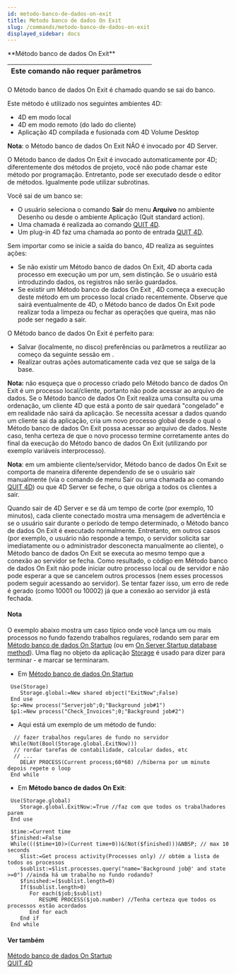 ```yaml
---
id: metodo-banco-de-dados-on-exit
title: Metodo banco de dados On Exit
slug: /commands/metodo-banco-de-dados-on-exit
displayed_sidebar: docs
---
```


<!--REF #_command_.Metodo banco de dados On Exit.Syntax-->**Método banco de dados On Exit**<!-- END REF-->
<!--REF #_command_.Metodo banco de dados On Exit.Params-->
| Este comando não requer parâmetros |  |
| --- | --- |

<!-- END REF-->

#### 

<!--REF #_command_.Metodo banco de dados On Exit.Summary-->O Método banco de dados On Exit é chamado quando se sai do banco.<!-- END REF-->

Este método é utilizado nos seguintes ambientes 4D:

* 4D em modo local
* 4D em modo remoto (do lado do cliente)
* Aplicação 4D compilada e fusionada com 4D Volume Desktop

**Nota**: o Método banco de dados On Exit NÃO é invocado por 4D Server.

O Método banco de dados On Exit é invocado automaticamente por 4D; diferentemente dos métodos de projeto, você não pode chamar este método por programação. Entretanto, pode ser executado desde o editor de métodos. Igualmente pode utilizar subrotinas.

Você sai de um banco se:

* O usuário seleciona o comando **Sair** do menu **Arquivo** no ambiente Desenho ou desde o ambiente Aplicação (Quit standard action).
* Uma chamada é realizada ao comando [QUIT 4D](quit-4d.md).
* Um plug-in 4D faz uma chamada ao ponto de entrada [QUIT 4D](quit-4d.md).

Sem importar como se inicie a saída do banco, 4D realiza as seguintes ações:

* Se não existir um Método banco de dados On Exit, 4D aborta cada processo em execução um por um, sem distinção. Se o usuário está introduzindo dados, os registros não serão guardados.
* Se existir um Método banco de dados On Exit , 4D começa a execução deste método em um processo local criado recentemente. Observe que sairá eventualmente de 4D, o Método banco de dados On Exit pode realizar toda a limpeza ou fechar as operações que queira, mas não pode ser negado a sair.

O Método banco de dados On Exit é perfeito para:

* Salvar (localmente, no disco) preferências ou parâmetros a reutilizar ao começo da seguinte sessão em .
* Realizar outras ações automaticamente cada vez que se salga de la base.

**Nota:** não esqueça que o processo criado pelo Método banco de dados On Exit é um processo local/cliente, portanto não pode acessar ao arquivo de dados. Se o Método banco de dados On Exit realiza uma consulta ou uma ordenação, um cliente 4D que está a ponto de sair quedará "congelado" e em realidade não sairá da aplicação. Se necessita acessar a dados quando um cliente sai da aplicação, cria um novo processo global desde o qual o Método banco de dados On Exit possa acessar ao arquivo de dados. Neste caso, tenha certeza de que o novo processo termine corretamente antes do final da execução do Método banco de dados On Exit (utilizando por exemplo variáveis interprocesso).

**Nota**: em um ambiente cliente/servidor, Método banco de dados On Exit se comporta de maneira diferente dependendo de se o usuàrio sair manualmente (via o comando de menu Sair ou uma chamada ao comando [QUIT 4D](quit-4d.md)) ou que 4D Server se feche, o que obriga a todos os clientes a sair.  
  
Quando sair de 4D Server e se dá um tempo de corte (por exemplo, 10 minutos), cada cliente conectado mostra uma mensagem de advertência e se o usuário sair durante o período de tempo determinado, o Método banco de dados On Exit é executado normalmente. Entretanto, em outros casos (por exemplo, o usuário não responde a tempo, o servidor solicita sar imediatamente ou o administrador desconecta manualmente ao cliente), o Método banco de dados On Exit se executa ao mesmo tempo que a conexão ao servidor se fecha. Como resultado, o código em Método banco de dados On Exit não pode iniciar outro processo local ou de servidor e não pode esperar a que se cancelem outros processos (nem esses processos podem seguir acessando ao servidor). Se tentar fazer isso, um erro de rede é gerado (como 10001 ou 10002) já que a conexão ao servidor já está fechada.

#### Nota 

O exemplo abaixo mostra um caso típico onde você lança um ou mais processos no fundo fazendo trabalhos regulares, rodando sem parar em [Método banco de dados On Startup](metodo-banco-de-dados-on-startup.md) (ou em [On Server Startup database method](on-server-startup-database-method.md)). Uma flag no objeto da aplicação [Storage](storage.md) é usado para dizer para terminar - e marcar se terminaram.

* Em [Método banco de dados On Startup](metodo-banco-de-dados-on-startup.md)

```4d
 Use(Storage)
    Storage.global:=New shared object("ExitNow";False)
 End use
 $p:=New process("Serverjob";0;"Background job#1")
 $p1:=New process("Check_Invoices";0;"Background job#2")
```

* Aqui está um exemplo de um método de fundo:

```4d
  // fazer trabalhos regulares de fundo no servidor
 While(Not(Bool(Storage.global.ExitNow)))
  // rordar tarefas de contabilidade, calcular dados, etc
  // ...
    DELAY PROCESS(Current process;60*60) //hiberna por um minuto depois repete o loop
 End while
```

* Em **Método banco de dados On Exit**:

```4d
 Use(Storage.global)
    Storage.global.ExitNow:=True //faz com que todos os trabalhadores parem
 End use
 
 $time:=Current time
 $finished:=False
 While((($time+10)>(Current time+0))&(Not($finished)))&NBSP; // max 10 seconds
    $list:=Get process activity(Processes only) // obtém a lista de todos os processos
    $sublist:=$list.processes.query("name='Background job@' and state >=0") //ainda há um trabalho no fundo rodando?
    $finished:=($sublist.length=0)
    If($sublist.length>0)
       For each($job;$sublist)
          RESUME PROCESS($job.number) //Tenha certeza que todos os processos estão acordados
       End for each
    End if
 End while
```

#### Ver também 

[Método banco de dados On Startup](metodo-banco-de-dados-on-startup.md)  
[QUIT 4D](quit-4d.md)  
